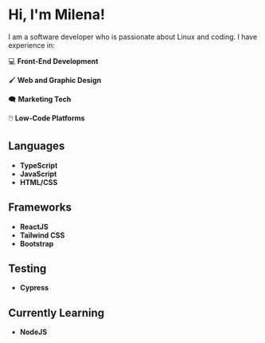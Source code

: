 # Hi, I'm Milena! 

I am a software developer who is passionate about Linux and coding. I have experience in:

💻 **Front-End Development**

🖌️ **Web and Graphic Design**

:left_speech_bubble: **Marketing Tech**

🖱️ **Low-Code Platforms** 

## Languages
- **TypeScript**
- **JavaScript**
- **HTML/CSS**

## Frameworks
- **ReactJS**
- **Tailwind CSS**
- **Bootstrap**

## Testing
- **Cypress**

## Currently Learning
- **NodeJS**
